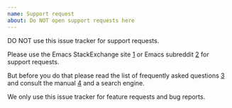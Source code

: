 ```yaml
---
name: Support request
about: Do NOT open support requests here
---
```


DO NOT use this issue tracker for support requests.

Please use the Emacs StackExchange site [1] or Emacs subreddit [2] for support requests.

But before you do that please read the list of frequently asked questions [3] and consult the manual [4] and a search engine.

We only use this issue tracker for feature requests and bug reports.

  [1]: https://emacs.stackexchange.com
  [2]: https://www.reddit.com/r/emacs
  [3]: https://magit.vc/manual/magit/FAQ.html
  [4]: https://magit.vc/manual/magit/#Top
